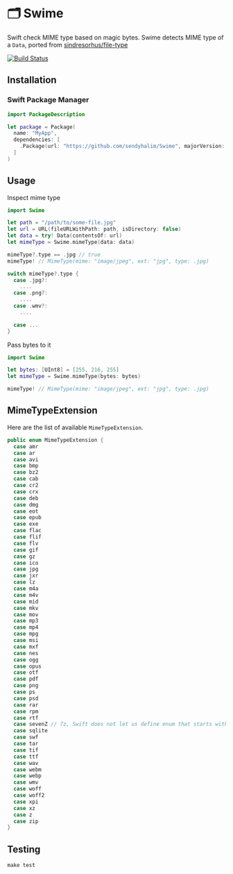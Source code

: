 # 🗂 Swime
Swift check MIME type based on magic bytes. Swime detects MIME type of a `Data`, ported from [sindresorhus/file-type](https://github.com/sindresorhus/file-type)

[![Build Status](https://travis-ci.org/sendyhalim/Swime.svg?branch=master)](https://travis-ci.org/sendyhalim/Swime)

## Installation
### Swift Package Manager
```swift
import PackageDescription

let package = Package(
  name: "MyApp",
  dependencies: [
    .Package(url: "https://github.com/sendyhalim/Swime", majorVersion: 2)
  ]
)
```

## Usage

Inspect mime type

```swift
import Swime

let path = "/path/to/some-file.jpg"
let url = URL(fileURLWithPath: path, isDirectory: false)
let data = try! Data(contentsOf: url)
let mimeType = Swime.mimeType(data: data)

mimeType?.type == .jpg // true
mimeType! // MimeType(mime: "image/jpeg", ext: "jpg", type: .jpg)

switch mimeType?.type {
  case .jpg?:
    ....
  case .png?:
    ....
  case .wmv?:
    ....

  case ...
}
```

Pass bytes to it
```swift
import Swime

let bytes: [UInt8] = [255, 216, 255]
let mimeType = Swime.mimeType(bytes: bytes)

mimeType! // MimeType(mime: "image/jpeg", ext: "jpg", type: .jpg)
```

## MimeTypeExtension
Here are the list of available `MimeTypeExtension`.

```swift
public enum MimeTypeExtension {
  case amr
  case ar
  case avi
  case bmp
  case bz2
  case cab
  case cr2
  case crx
  case deb
  case dmg
  case eot
  case epub
  case exe
  case flac
  case flif
  case flv
  case gif
  case gz
  case ico
  case jpg
  case jxr
  case lz
  case m4a
  case m4v
  case mid
  case mkv
  case mov
  case mp3
  case mp4
  case mpg
  case msi
  case mxf
  case nes
  case ogg
  case opus
  case otf
  case pdf
  case png
  case ps
  case psd
  case rar
  case rpm
  case rtf
  case sevenZ // 7z, Swift does not let us define enum that starts with a digit
  case sqlite
  case swf
  case tar
  case tif
  case ttf
  case wav
  case webm
  case webp
  case wmv
  case woff
  case woff2
  case xpi
  case xz
  case z
  case zip
}
```

## Testing
```
make test
```
